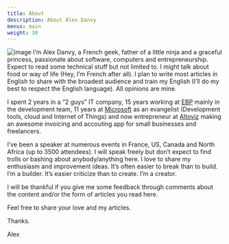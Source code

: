 ```yaml
---
title: About
description: About Alex Danvy
menus: main
weight: 30
---
```


![image](alex-danvy-terminator.png)
I’m Alex Danvy, a French geek, father of a little ninja and a graceful princess, passionate about software, computers and entrepreneurship. Expect to read some technical stuff but not limited to. I might talk about food or way of life (Hey, I’m French after all). I plan to write most articles in English to share with the broadest audience and train my English (I’ll do my best to respect the English language). All opinions are mine.

I spent 2 years in a “2 guys” IT company, 15 years working at [EBP](https://ebp.com) mainly in the development team, 11 years at [Microsoft](https://microsoft.com) as an evangelist (Development tools, cloud and Internet of Things) and now entrepreneur at [Altoviz](https://altoviz.com) making an awesome invoicing and accouting app for small businesses and freelancers.

I’ve been a speaker at numerous events in France, US, Canada and North Africa (up to 3500 attendees). I will speak freely but don’t expect to find trolls or bashing about anybody/anything here. I love to share my enthusiasm and improvement ideas. It’s often easier to break than to build. I’m a builder. It’s easier criticize than to create. I’m a creator.

I will be thankful if you give me some feedback through comments about the content and/or the form of articles you read here.

Feel free to share your love and my articles.

Thanks.

Alex
